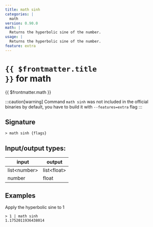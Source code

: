 ```yaml
---
title: math sinh
categories: |
  math
version: 0.90.0
math: |
  Returns the hyperbolic sine of the number.
usage: |
  Returns the hyperbolic sine of the number.
feature: extra
---
```


<!-- This file is automatically generated. Please edit the command in https://github.com/nushell/nushell instead. -->

# <code>{{ $frontmatter.title }}</code> for math

<div class='command-title'>{{ $frontmatter.math }}</div>

:::caution[warning]
Command `math sinh` was not included in the official binaries by default, you have to build it with `--features=extra` flag
:::

## Signature

`> math sinh {flags} `

## Input/output types:

| input          | output        |
| -------------- | ------------- |
| list\<number\> | list\<float\> |
| number         | float         |

## Examples

Apply the hyperbolic sine to 1

```nu
> 1 | math sinh
1.1752011936438014
```
